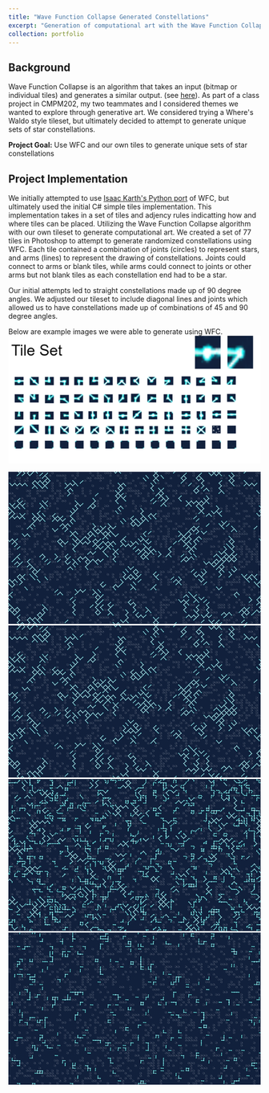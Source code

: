 ```yaml
---
title: "Wave Function Collapse Generated Constellations"
excerpt: "Generation of computational art with the Wave Function Collapse algorithm <br><br><img src='/images/wfc.png'>"
collection: portfolio
---
```


## Background
Wave Function Collapse is an algorithm that takes an input (bitmap or individual tiles) and generates a similar output. (see [here](https://github.com/mxgmn/WaveFunctionCollapse)). As part of a class project in CMPM202, my two teammates and I considered themes we wanted to explore through generative art. We considered trying a Where's Waldo style tileset, but ultimately decided to attempt to generate unique sets of star constellations. 

**Project Goal:** Use WFC and our own tiles to generate unique sets of star constellations

## Project Implementation

We initially attempted to use [Isaac Karth's Python port](https://github.com/ikarth/wfc_2019f) of WFC, but ultimately used the initial C# simple tiles implementation. This implementation takes in a set of tiles and adjency rules indicatting how and where tiles can be placed. Utilizing the Wave Function Collapse algorithm with our own tileset to generate computational art. We created a set of 77 tiles in Photoshop to attempt to generate randomized constellations using WFC. Each tile contained a combination of joints (circles) to represent stars, and arms (lines) to represent the drawing of constellations. Joints could connect to arms or blank tiles, while arms could connect to joints or other arms but not blank tiles as each constellation end had to be a star.

Our initial attempts led to straight constellations made up of 90 degree angles. We adjusted our tileset to include diagonal lines and joints which allowed us to have constellations made up of combinations of 45 and 90 degree angles. 


Below are example images we were able to generate using WFC. 
<img src='/images/wfc2.png'>

<img src='/images/wfc.png'>

<img src='/images/wfc3.png'>

<img src='/images/wfc4.png'>

<img src='/images/wfc5.png'>

